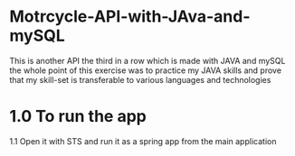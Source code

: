 # Motrcycle-API-with-JAva-and-mySQL

This is another API the third in a row which is made with JAVA and mySQL
the whole point of this exercise was to practice my JAVA skills and prove that my skill-set is transferable to various languages and technologies 

# 1.0 To run the app

1.1 Open it with STS and run it as a spring app from the main application 
